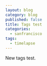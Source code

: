 ```yaml
---
layout: blog
category: blog
published: false
title: Tags test
categories: 
  - sanfrancisco
tags: 
  - timelapse
---
```


New tags test.
